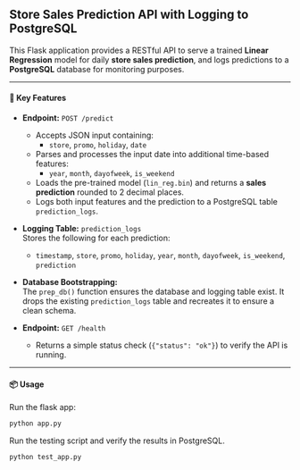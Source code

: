 ## Store Sales Prediction API with Logging to PostgreSQL

This Flask application provides a RESTful API to serve a trained **Linear Regression** model for daily **store sales prediction**, and logs predictions to a **PostgreSQL** database for monitoring purposes.

---

#### 🚀 Key Features

- **Endpoint:** `POST /predict`  
  - Accepts JSON input containing:
    - `store`, `promo`, `holiday`, `date`
  - Parses and processes the input date into additional time-based features:
    - `year`, `month`, `dayofweek`, `is_weekend`
  - Loads the pre-trained model (`lin_reg.bin`) and returns a **sales prediction** rounded to 2 decimal places.
  - Logs both input features and the prediction to a PostgreSQL table `prediction_logs`.

- **Logging Table:** `prediction_logs`  
  Stores the following for each prediction:
  - `timestamp`, `store`, `promo`, `holiday`, `year`, `month`, `dayofweek`, `is_weekend`, `prediction`

- **Database Bootstrapping:**  
  The `prep_db()` function ensures the database and logging table exist. It drops the existing `prediction_logs` table and recreates it to ensure a clean schema.

- **Endpoint:** `GET /health`  
  - Returns a simple status check (`{"status": "ok"}`) to verify the API is running.

---


#### 📦 Usage
Run the flask app:
```bash
python app.py
```

Run the testing script and verify the results in PostgreSQL.
```bash
python test_app.py
```

